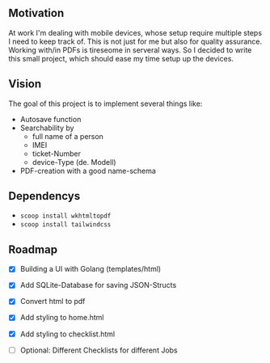 ## Motivation
At work I'm dealing with mobile devices, whose setup require multiple steps I need to keep track of. This is not just for me but also for quality assurance.
Working with/in PDFs is tireseome in serveral ways. So I decided to write this small project, which should ease my time setup up the devices.

## Vision
The goal of this project is to implement several things like:

- Autosave function
- Searchability by
  - full name of a person
  - IMEI
  - ticket-Number
  - device-Type (de. Modell)
- PDF-creation with a good name-schema  

## Dependencys

- `scoop install wkhtmltopdf`
- `scoop install tailwindcss`

## Roadmap

- [x] Building a UI with Golang (templates/html)
- [x] Add SQLite-Database for saving JSON-Structs
- [x] Convert html to pdf
- [x] Add styling to home.html
- [x] Add styling to checklist.html
- [ ] Optional: Different Checklists for different Jobs

